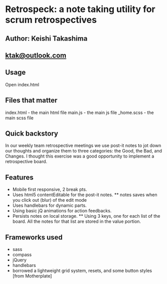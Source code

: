 # Retrospeck: a note taking utility for scrum retrospectives
## Author: Keishi Takashima
## ktak@outlook.com

## Usage
Open index.html

## Files that matter
index.html - the main html file
main.js - the main js file
_home.scss - the main scss file

## Quick backstory
In our weekly team retrospective meetings we use post-it notes to jot down our thoughts and organize them to three categories: the Good, the Bad, and Changes. I thought this exercise was a good opportunity to implement a retrospective board.

## Features
* Mobile first responsive, 2 break pts.
* Uses html5 contentEditable for the post-it notes.
** notes saves when you click out (blur) of the edit mode
* Uses handlebars for dynamic parts.
* Using basic jQ animations for action feedbacks.
* Persists notes on local storage.
** Using 3 keys, one for each list of the board. All the notes for that list are stored in the value portion.

## Frameworks used
* sass
* compass
* jQuery
* handlebars
* borrowed a lightweight grid system, resets, and some button styles [from Motherplate]
